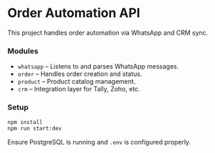 # Order Automation API

This project handles order automation via WhatsApp and CRM sync.

### Modules
- `whatsapp` – Listens to and parses WhatsApp messages.
- `order` – Handles order creation and status.
- `product` – Product catalog management.
- `crm` – Integration layer for Tally, Zoho, etc.

### Setup

```bash
npm install
npm run start:dev
```

Ensure PostgreSQL is running and `.env` is configured properly.
